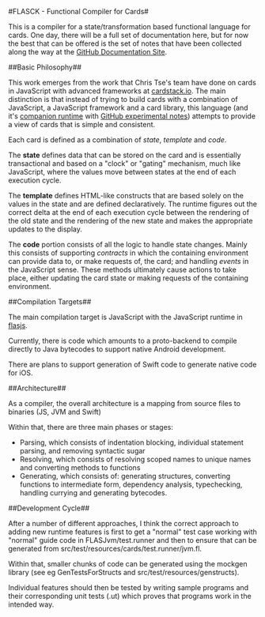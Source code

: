 #FLASCK - Functional Compiler for Cards#

This is a compiler for a state/transformation based functional language for cards.  One day, there will be a full set of documentation here, but for now the best that can be offered is the set of notes that have been collected along the way at the [GitHub Documentation Site][1].

##Basic Philosophy##

This work emerges from the work that Chris Tse's team have done on cards in JavaScript with advanced frameworks at [cardstack.io][2].  The main distinction is that instead of trying to build cards with a combination of JavaScript, a JavaScript framework and a card library, this language (and it's [companion runtime][3] with [GitHub experimental notes][4]) attempts to provide a view of cards that is simple and consistent.

Each card is defined as a combination of _state_, _template_ and _code_.

The **state** defines data that can be stored on the card and is essentially transactional and based on a "clock" or "gating" mechanism, much like JavaScript, where the values move between states at the end of each execution cycle.

The **template** defines HTML-like constructs that are based solely on the values in the state and are defined declaratively.  The runtime figures out the correct delta at the end of each execution cycle between the rendering of the old state and the rendering of the new state and makes the appropriate updates to the display.

The **code** portion consists of all the logic to handle state changes.  Mainly this consists of supporting _contracts_ in which the containing environment can provide data to, or make requests of, the card; and handling _events_ in the JavaScript sense.  These methods ultimately cause actions to take place, either updating the card state or making requests of the containing environment.

##Compilation Targets##

The main compilation target is JavaScript with the JavaScript runtime in [flasjs][3].

Currently, there is code which amounts to a proto-backend to compile directly to Java bytecodes to support native Android development.

There are plans to support generation of Swift code to generate native code for iOS.

##Architecture##

As a compiler, the overall architecture is a mapping from source files to binaries (JS, JVM and Swift)

Within that, there are three main phases or stages:

* Parsing, which consists of indentation blocking, individual statement parsing, and removing syntactic sugar
* Resolving, which consists of resolving scoped names to unique names and converting methods to functions
* Generating, which consists of: generating structures, converting functions to intermediate form, dependency analysis, typechecking, handling currying and generating bytecodes.

##Development Cycle##

After a number of different approaches, I think the correct approach to adding new runtime features is first to get a "normal" test case working with "normal" guide code in FLASJvm/test.runner and then to ensure that can be generated from src/test/resources/cards/test.runner/jvm.fl.

Within that, smaller chunks of code can be generated using the mockgen library (see eg GenTestsForStructs and src/test/resources/genstructs).

Individual features should then be tested by writing sample programs and their corresponding unit tests (.ut) which proves that programs work in the intended way.

[1]: http://zinikigareth.github.io/flasckfl/
[2]: http://cardstack.io/#architecture
[3]: https://github.com/zinikiGareth/flasjs
[4]: http://zinikigareth.github.io/flasjs/
